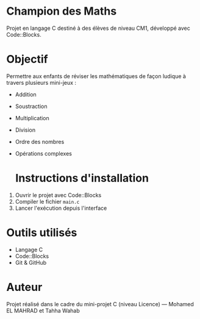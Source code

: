 # Champion des Maths

Projet en langage C destiné à des élèves de niveau CM1, développé avec Code::Blocks.
# Objectif

Permettre aux enfants de réviser les mathématiques de façon ludique à travers plusieurs mini-jeux :
- Addition
- Soustraction
- Multiplication
- Division
- Ordre des nombres
- Opérations complexes

  # Instructions d'installation

1. Ouvrir le projet avec Code::Blocks
2. Compiler le fichier `main.c`
3. Lancer l'exécution depuis l'interface

#  Outils utilisés

- Langage C
- Code::Blocks
- Git & GitHub

#  Auteur

Projet réalisé dans le cadre du mini-projet C (niveau Licence) — Mohamed EL MAHRAD et Tahha Wahab
